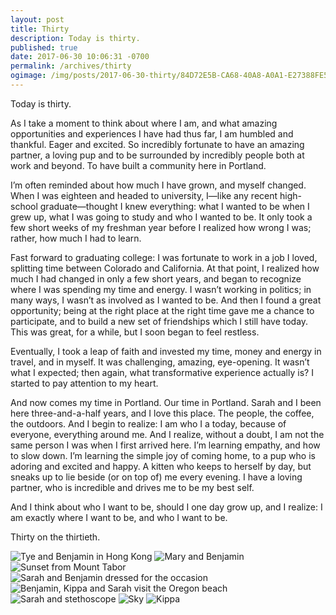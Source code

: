 ```yaml
---
layout: post
title: Thirty
description: Today is thirty.
published: true
date: 2017-06-30 10:06:31 -0700
permalink: /archives/thirty
ogimage: /img/posts/2017-06-30-thirty/84D72E5B-CA68-40A8-A0A1-E27388FE5FBC.jpeg
---
```

Today is thirty.

As I take a moment to think about where I am, and what amazing opportunities and experiences I have had thus far, I am humbled and thankful. Eager and excited. So incredibly fortunate to have an amazing partner, a loving pup and to be surrounded by incredibly people both at work and beyond. To have built a community here in Portland.

I’m often reminded about how much I have grown, and myself changed. When I was eighteen and headed to university, I—like any recent high-school graduate—thought I knew everything: what I wanted to be when I grew up, what I was going to study and who I wanted to be. It only took a few short weeks of my freshman year before I realized how wrong I was; rather, how much I had to learn.

Fast forward to graduating college: I was fortunate to work in a job I loved, splitting time between Colorado and California. At that point, I realized how much I had changed in only a few short years, and began to recognize where I was spending my time and energy. I wasn’t working in politics; in many ways, I wasn’t as involved as I wanted to be. And then I found a great opportunity; being at the right place at the right time gave me a chance to participate, and to build a new set of friendships which I still have today. This was great, for a while, but I soon began to feel restless.

Eventually, I took a leap of faith and invested my time, money and energy in travel, and in myself. It was challenging, amazing, eye-opening. It wasn’t what I expected; then again, what transformative experience actually is? I started to pay attention to my heart.

And now comes my time in Portland. Our time in Portland. Sarah and I been here three-and-a-half years, and I love this place. The people, the coffee, the outdoors. And I begin to realize: I am who I a today, because of everyone, everything around me. And I realize, without a doubt, I am not the same person I was when I first arrived here. I’m learning empathy, and how to slow down. I’m learning the simple joy of coming home, to a pup who is adoring and excited and happy. A kitten who keeps to herself by day, but sneaks up to lie beside (or on top of) me every evening. I have a loving partner, who is incredible and drives me to be my best self.

And I think about who I want to be, should I one day grow up, and I realize: I am exactly where I want to be, and who I want to be.

Thirty on the thirtieth.

![Tye and Benjamin in Hong Kong][1]
![Mary and Benjamin][2]
![Sunset from Mount Tabor][3]
![Sarah and Benjamin dressed for the occasion][4]
![Benjamin, Kippa and Sarah visit the Oregon beach][5]
![Sarah and stethoscope][6]
![Sky][7]
![Kippa][8]

[1]: /img/posts/2017-06-30-thirty/5D46CC8B-0732-4908-85B2-0BEEA2A9BC2E.jpeg
[2]: /img/posts/2017-06-30-thirty/D03B3C5D-D589-497C-9BB5-8542E6A8B072.jpeg
[3]: /img/posts/2017-06-30-thirty/66A3DBF7-46AF-4C91-B7A6-4184F7A31116.jpeg
[4]: /img/posts/2017-06-30-thirty/9A29249E-08DD-49DB-A3E5-DB48F047E121.jpeg
[5]: /img/posts/2017-06-30-thirty/84D72E5B-CA68-40A8-A0A1-E27388FE5FBC.jpeg
[6]: /img/posts/2017-06-30-thirty/IMG_6765.jpeg
[7]: /img/posts/2017-06-30-thirty/IMG_6773.jpeg
[8]: /img/posts/2017-06-30-thirty/09C30D10-ECA3-49BE-ACED-3215B580587C.jpeg